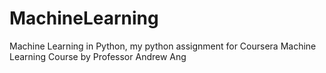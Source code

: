 # MachineLearning
Machine Learning in Python, my python assignment for Coursera Machine Learning Course by Professor Andrew Ang
